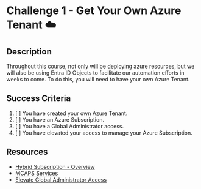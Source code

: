 # Challenge 1 - Get Your Own Azure Tenant ☁️

## Description
Throughout this course, not only will be deploying azure resources, but we will also be using Entra ID Objects to facilitate our automation efforts in weeks to come. To do this, you will need to have your own Azure Tenant. 

## Success Criteria
1. [ ] You have created your own Azure Tenant.
2. [ ] You have an Azure Subscription.
3. [ ] You have a Global Administrator access.
4. [ ] You have elevated your access to manage your Azure Subscription.

## Resources
- [Hybrid Subscription - Overview](https://dev.azure.com/OneCommercial/NoCode/_wiki/wikis/NoCode.wiki/12/Hybrid-Subscription)
- [MCAPS Services](https://mcapsservices.powerappsportals.com/SignIn?ReturnUrl=%2Fsupport%2Feslabs-newazuresubscription%2F%3FServiceId%3D78b2e66c-42f2-e811-a96a-000d3a30da4f
)
- [Elevate Global Administrator Access](https://learn.microsoft.com/en-us/azure/role-based-access-control/elevate-access-global-admin?tabs=azure-portal)
